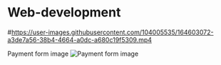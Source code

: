 # Web-development

#https://user-images.githubusercontent.com/104005535/164603072-a3de7a56-38b4-4664-a0dc-a680c19f5309.mp4

Payment form image
![Payment form image](https://user-images.githubusercontent.com/104005535/168211881-7ee40000-886e-4e2d-80db-27ff90239fdb.PNG)
